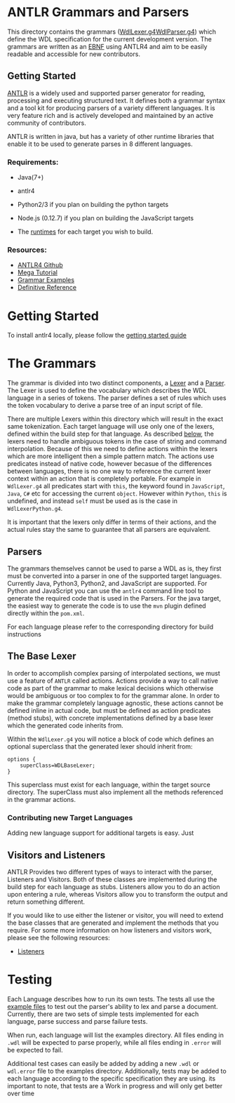 # ANTLR Grammars and Parsers

This directory contains the grammars ([WdlLexer.g4](WdlLexer.g4)[WdlParser.g4](WdlParser.g4)) which define the WDL specification for the current development
version. The grammars are written as an [EBNF](https://tomassetti.me/ebnf/) using ANTLR4 and aim to be easily readable and accessible for new contributors. 

## Getting Started

[ANTLR](https://github.com/antlr/antlr4) is a widely used and supported parser generator for reading, processing and executing structured text. It defines both a grammar syntax and a tool kit
for producing parsers of a variety different languages. It is very feature rich and is actively developed and maintained by an active community of contributors.

ANTLR is written in java, but has a variety of other runtime libraries that enable it to be used to generate parses in 8 different languages.


### Requirements:

- Java(7+)
- antlr4

- Python2/3 if you plan on building the python targets
- Node.js (0.12.7) if you plan on building the JavaScript targets
- The [runtimes](https://github.com/antlr/antlr4/blob/master/doc/targets.md) for each target you wish to build.

### Resources:

- [ANTLR4 Github](https://github.com/antlr/antlr4)
- [Mega Tutorial](https://tomassetti.me/antlr-mega-tutorial/)
- [Grammar Examples](https://github.com/antlr/grammars-v4)
- [Definitive Reference](https://www.oreilly.com/library/view/the-definitive-antlr/9781941222621/)


# Getting Started

To install antlr4 locally, please follow the [getting started guide](https://github.com/antlr/antlr4/blob/master/doc/getting-started.md)

# The Grammars

The grammar is divided into two distinct components, a [Lexer](WdlLexer.g4) and a  [Parser](WdlParser.g4). The Lexer is used to define the vocabulary which describes the WDL language in a series of tokens. The parser defines a set of rules which uses the token vocabulary to derive a parse tree of an input script of file. 

There are multiple Lexers within this directory which will result in the exact same tokenization. Each target language will use only one of the lexers, defined
within the build step for that language. As described [below](#the-base-lexer), the lexers need to handle ambiguous tokens in the case of string and command interpolation. Because of this we need to define actions within the lexers which are more intelligent then a simple pattern match. The actions use predicates instead of native code, however becasue of the differences between languages, there is no one way to reference the current lexer context within an action that is completely portable. For example in `WdlLexer.g4` all predicates start with `this`, the keyword found in `JavaScript`, `Java`, `C#` etc for accessing the current `object`. However within `Python`, `this` is undefined, and instead `self` must be used as is the case in `WdlLexerPython.g4`.

It is important that the lexers only differ in terms of their actions, and the actual rules stay the same to guarantee that all parsers are equivalent. 

## Parsers

The grammars themselves cannot be used to parse a WDL as is, they first must be converted into a parser in one of the supported target languages. Currently
Java, Python3, Python2, and JavaScript are supported. For Python and JavaScript you can use the `antlr4` command line tool to generate the required code that is used in the Parsers. For the java target, the easiest way to generate the code is to use the `mvn` plugin defined directly within the `pom.xml`. 

For each language please refer to the corresponding directory for build instructions

## The Base Lexer

In order to accomplish complex parsing of interpolated sections, we must use a feature of `ANTLR` called actions. Actions provide a way to call native
code as part of the grammar to make lexical decisions which otherwise would be ambiguous or too complex to for the grammar alone. In order to make the grammar
completely language agnostic, these actions cannot be defined inline in actual code, but must be defined as action predicates (method stubs), with concrete implementations defined by a base lexer which the generated code inherits from.

Within the `WdlLexer.g4` you will notice a block of code which defines an optional superclass that the generated lexer should inherit from:

```antlr
options {
	superClass=WDLBaseLexer;
}
```

This superclass must exist for each language, within the target source directory. The superClass must also implement all the methods referenced in the grammar actions. 


### Contributing new Target Languages

Adding new language support for additional targets is easy. Just

## Visitors and Listeners

ANTLR Provides two different types of ways to interact with the parser, Listeners and Visitors. Both of these classes are implemented during the build step for each language as stubs. Listeners allow you to do an action upon entering a rule, whereas Visitors allow you to transform the output and return something different.

If you would like to use either the listener or visitor, you will need to extend the base classes that are generated and implement the methods that you require.
For some more information on how listeners and visitors work, please see the following resources:

- [Listeners](https://github.com/antlr/antlr4/blob/master/doc/listeners.md) 

# Testing

Each Language describes how to run its own tests. The tests all use the [example files](examples) to test out the parser's ability to lex and parse a document. Currently, there are two sets of simple tests implemented for each language, parse success and parse failure tests.
 
 When run, each language will list the examples directory. All files ending in `.wdl` will be expected to parse properly, while all files ending in `.error` will be expected to fail.
 
 Additional test cases can easily be added by adding a new `.wdl` or `wdl.error` file to the examples directory. Additionally, tests may be added to each language according to the specific specification they are using. its important to note, that tests are a Work in progress and will only get better over time